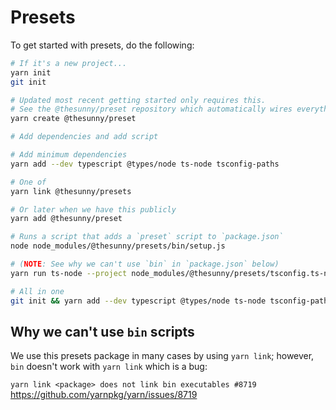 # Presets

To get started with presets, do the following:

```sh
# If it's a new project...
yarn init
git init

# Updated most recent getting started only requires this.
# See the @thesunny/preset repository which automatically wires everything up.
yarn create @thesunny/preset

# Add dependencies and add script

# Add minimum dependencies
yarn add --dev typescript @types/node ts-node tsconfig-paths

# One of
yarn link @thesunny/presets

# Or later when we have this publicly
yarn add @thesunny/preset

# Runs a script that adds a `preset` script to `package.json`
node node_modules/@thesunny/presets/bin/setup.js

# (NOTE: See why we can't use `bin` in `package.json` below)
yarn run ts-node --project node_modules/@thesunny/presets/tsconfig.ts-node.json node_modules/@thesunny/presets/bin/index.ts setup

# All in one
git init && yarn add --dev typescript @types/node ts-node tsconfig-paths && yarn link @thesunny/presets && node node_modules/@thesunny/presets/bin/setup.js
```

## Why we can't use `bin` scripts

We use this presets package in many cases by using `yarn link`; however, `bin` doesn't work with `yarn link` which is a bug:

`yarn link <package> does not link bin executables #8719`
https://github.com/yarnpkg/yarn/issues/8719
